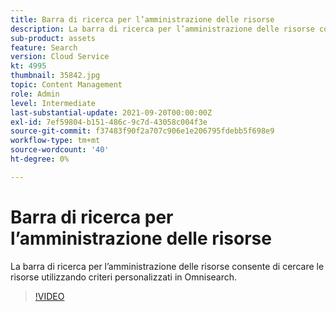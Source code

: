 ```yaml
---
title: Barra di ricerca per l’amministrazione delle risorse
description: La barra di ricerca per l’amministrazione delle risorse consente di cercare le risorse utilizzando criteri personalizzati in Omnisearch.
sub-product: assets
feature: Search
version: Cloud Service
kt: 4995
thumbnail: 35842.jpg
topic: Content Management
role: Admin
level: Intermediate
last-substantial-update: 2021-09-20T00:00:00Z
exl-id: 7ef59804-b151-486c-9c7d-43058c004f3e
source-git-commit: f37483f90f2a707c906e1e206795fdebb5f698e9
workflow-type: tm+mt
source-wordcount: '40'
ht-degree: 0%

---
```


# Barra di ricerca per l’amministrazione delle risorse

La barra di ricerca per l’amministrazione delle risorse consente di cercare le risorse utilizzando criteri personalizzati in Omnisearch.

>[!VIDEO](https://video.tv.adobe.com/v/35842/?quality=12&learn=on&hidetitle=true)
